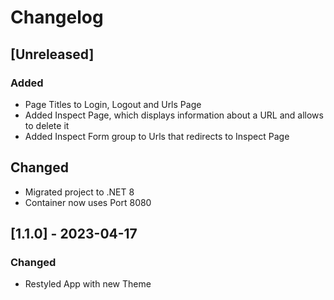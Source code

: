 # Changelog

## [Unreleased]

### Added

- Page Titles to Login, Logout and Urls Page
- Added Inspect Page, which displays information about a URL and allows to delete it
- Added Inspect Form group to Urls that redirects to Inspect Page

## Changed

- Migrated project to .NET 8
- Container now uses Port 8080

## [1.1.0] - 2023-04-17

### Changed

- Restyled App with new Theme